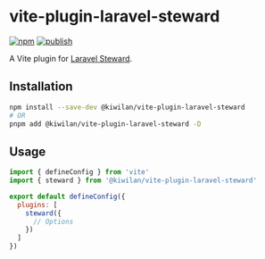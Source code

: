 # vite-plugin-laravel-steward

[![npm](https://img.shields.io/npm/v/@kiwilan/vite-plugin-laravel-steward.svg?style=flat-square&color=CB3837&logo=npm&logoColor=ffffff&label=npm)](https://www.npmjs.com/package/@kiwilan/vite-plugin-laravel-steward)
[![publish](https://img.shields.io/github/workflow/status/kiwilan/vite-plugin-laravel-steward/publish?style=flat-square&logo=github&logoColor=ffffff&label=publish)](https://github.com/kiwilan/vite-plugin-laravel-steward/actions)

A Vite plugin for [Laravel Steward](https://github.com/kiwilan/laravel-steward).

## Installation

```bash
npm install --save-dev @kiwilan/vite-plugin-laravel-steward
# OR
pnpm add @kiwilan/vite-plugin-laravel-steward -D
```

## Usage

```js
import { defineConfig } from 'vite'
import { steward } from '@kiwilan/vite-plugin-laravel-steward'

export default defineConfig({
  plugins: [
    steward({
      // Options
    })
  ]
})
```
